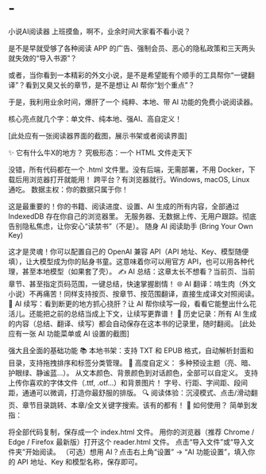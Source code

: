 # -
小说AI阅读器
上班摸鱼，啊不，业余时间大家看不看小说？

是不是早就受够了各种阅读 APP 的广告、强制会员、恶心的隐私政策和三天两头就失效的“导入书源”？

或者，当你看到一本精彩的外文小说，是不是希望能有个顺手的工具帮你“一键翻译”？看到又臭又长的章节，是不是想让 AI 帮你“划个重点”？

于是，我利用业余时间，爆肝了一个 纯粹、本地、带 AI 功能的免费小说阅读器。

核心亮点就几个字：单文件、纯本地、强AI、高自定义！

[此处应有一张阅读器界面的截图，展示书架或者阅读界面]

✨ 它有什么牛X的地方？
究极形态：一个 HTML 文件走天下

没错，所有代码都在一个 .html 文件里。没有后端，无需部署，不用 Docker，下载后用浏览器打开就能用！
跨平台？有浏览器就行。Windows, macOS, Linux 通吃。
数据主权：你的数据只属于你！

这是最重要的！你的书籍、阅读进度、设置、AI 生成的所有内容，全部通过 IndexedDB 存在你自己的浏览器里。
无服务器、无数据上传、无用户跟踪。彻底告别隐私焦虑，让你安心“读禁书”（不是）。
随身 AI 阅读助手 (Bring Your Own Key)

这才是灵魂！你可以配置自己的 OpenAI 兼容 API（API 地址、Key、模型随便填），让大模型成为你的贴身书童。这意味着你可以用官方 API，也可以用各种代理，甚至本地模型（如果套了壳）。
✍️ AI 总结：这章太长不想看？当前页、当前章节、甚至指定页码范围，一键总结，快速掌握剧情！
🌐 AI 翻译：啃生肉（外文小说）不再痛苦！同样支持按页、按章节、按范围翻译，直接生成译文对照阅读。
🚀 AI 续写：看到断更的地方抓心挠肝？让 AI 帮你续写一段，看看它能整出什么花活儿。还能把之前的总结当成上下文，让续写更靠谱！
💾 历史记录：所有 AI 生成的内容（总结、翻译、续写）都会自动保存在这本书的记录里，随时翻阅。
[此处应有一张 AI 功能菜单或 AI 设置的截图]

强大且全面的基础功能
📚 本地书架：支持 TXT 和 EPUB 格式，自动解析封面和目录，支持拖拽排序和标签分类管理。
🎨 高度自定义：
多种预设主题（亮、暗、护眼绿、静谧蓝...）。
从文本颜色、背景颜色到对话颜色，全部可以自定义。
支持上传你喜欢的字体文件（.ttf, .otf...）和背景图片！
字号、行距、字间距、段间距，通通可以微调，打造你最舒服的排版。
🔍 阅读体验：沉浸模式、点击/滑动翻页、章节目录跳转、本章/全文关键字搜索。该有的都有！
🚀 如何使用？
简单到发指：

将全部代码复制，保存成一个 index.html 文件。
用你的浏览器（推荐 Chrome / Edge / Firefox 最新版）打开这个 reader.html 文件。
点击“导入文件”或“导入文件夹”开始阅读。
（可选）想用 AI？点击右上角“设置” -> “AI 功能设置”，填入你的 API 地址、Key 和模型名称，保存即可。
